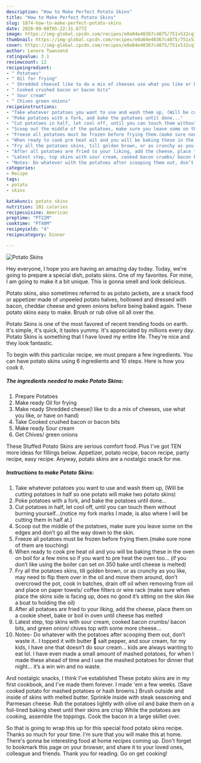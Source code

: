 ```yaml
---
description: "How to Make Perfect Potato Skins"
title: "How to Make Perfect Potato Skins"
slug: 1874-how-to-make-perfect-potato-skins
date: 2020-09-08T05:22:31.677Z
image: https://img-global.cpcdn.com/recipes/e0a04e48367c4875/751x532cq70/potato-skins-recipe-main-photo.jpg
thumbnail: https://img-global.cpcdn.com/recipes/e0a04e48367c4875/751x532cq70/potato-skins-recipe-main-photo.jpg
cover: https://img-global.cpcdn.com/recipes/e0a04e48367c4875/751x532cq70/potato-skins-recipe-main-photo.jpg
author: Lenora Townsend
ratingvalue: 3.1
reviewcount: 12
recipeingredient:
- " Potatoes"
- " Oil for frying"
- " Shredded cheeseI like to do a mix of cheeses use what you like or have on hand"
- " Cooked crushed bacon or bacon bits"
- " Sour cream"
- " Chives green onions"
recipeinstructions:
- "Take whatever potatoes you want to use and wash them up, (Will be cutting potatoes in half so one potato will make two potato skins)"
- "Poke potatoes with a fork, and bake the potatoes until done..."
- "Cut potatoes in half, let cool off, until you can touch them without burning yourself...(notice my fork marks I made, is also where I will be cutting them in half at.)"
- "Scoop out the middle of the potatoes, make sure you leave some on the edges and don’t go all the way down to the skin."
- "Freeze all potatoes must be frozen before frying them.(make sure none of them are touching)"
- "When ready to cook pre heat oil and you will be baking these in the oven on boil for a few mins so if you want to pre heat the oven too... (if you don’t like using the boiler can set on 350 bake until cheese is melted)"
- "Fry all the potatoes skins, till golden brown, or as crunchy as you like, may need to flip them over in the oil and move them around, don’t overcrowd the pot, cook in batches, drain off oil when removing from oil and place on paper towels/ coffee filters or wire rack (make sure when place the skins side is facing up, does no good it’s sitting on the skin like a boat to holding the oil)"
- "After all potatoes are fried to your liking, add the cheese, place them on a cookie sheet, bake or boil in oven until cheese has melted"
- "Latest step, top skins with sour cream, cooked bacon crumbs/ bacon bits, and green onion/ chives top with some more cheese..."
- "Notes- Do whatever with the potatoes after scooping them out, don’t waste it.. I topped it with butter 🧈 salt pepper, and sour cream, for my kids, I have one that doesn’t do sour cream... kids are always wanting to eat lol. I have even made a small amount of mashed potatoes, for when I made these ahead of time and I use the mashed potatoes for dinner that night... it’s a win win and no waste."
categories:
- Recipe
tags:
- potato
- skins

katakunci: potato skins 
nutrition: 101 calories
recipecuisine: American
preptime: "PT22M"
cooktime: "PT40M"
recipeyield: "4"
recipecategory: Dinner

---
```



![Potato Skins](https://img-global.cpcdn.com/recipes/e0a04e48367c4875/751x532cq70/potato-skins-recipe-main-photo.jpg)

Hey everyone, I hope you are having an amazing day today. Today, we're going to prepare a special dish, potato skins. One of my favorites. For mine, I am going to make it a bit unique. This is gonna smell and look delicious.

Potato skins, also sometimes referred to as potato jackets, are a snack food or appetizer made of unpeeled potato halves, hollowed and dressed with bacon, cheddar cheese and green onions before being baked again. These potato skins easy to make. Brush or rub olive oil all over the.

Potato Skins is one of the most favored of recent trending foods on earth. It's simple, it's quick, it tastes yummy. It's appreciated by millions every day. Potato Skins is something that I have loved my entire life. They're nice and they look fantastic.


To begin with this particular recipe, we must prepare a few ingredients. You can have potato skins using 6 ingredients and 10 steps. Here is how you cook it.

<!--inarticleads1-->

##### The ingredients needed to make Potato Skins:

1. Prepare  Potatoes
1. Make ready  Oil for frying
1. Make ready  Shredded cheese(I like to do a mix of cheeses, use what you like, or have on hand)
1. Take  Cooked crushed bacon or bacon bits
1. Make ready  Sour cream
1. Get  Chives/ green onions


These Stuffed Potato Skins are serious comfort food. Plus I&#39;ve got TEN more ideas for fillings below. Appetizer, potato recipe, bacon recipe, party recipe, easy recipe. Anyway, potato skins are a nostalgic snack for me. 

<!--inarticleads2-->

##### Instructions to make Potato Skins:

1. Take whatever potatoes you want to use and wash them up, (Will be cutting potatoes in half so one potato will make two potato skins)
1. Poke potatoes with a fork, and bake the potatoes until done...
1. Cut potatoes in half, let cool off, until you can touch them without burning yourself...(notice my fork marks I made, is also where I will be cutting them in half at.)
1. Scoop out the middle of the potatoes, make sure you leave some on the edges and don’t go all the way down to the skin.
1. Freeze all potatoes must be frozen before frying them.(make sure none of them are touching)
1. When ready to cook pre heat oil and you will be baking these in the oven on boil for a few mins so if you want to pre heat the oven too... (if you don’t like using the boiler can set on 350 bake until cheese is melted)
1. Fry all the potatoes skins, till golden brown, or as crunchy as you like, may need to flip them over in the oil and move them around, don’t overcrowd the pot, cook in batches, drain off oil when removing from oil and place on paper towels/ coffee filters or wire rack (make sure when place the skins side is facing up, does no good it’s sitting on the skin like a boat to holding the oil)
1. After all potatoes are fried to your liking, add the cheese, place them on a cookie sheet, bake or boil in oven until cheese has melted
1. Latest step, top skins with sour cream, cooked bacon crumbs/ bacon bits, and green onion/ chives top with some more cheese...
1. Notes- Do whatever with the potatoes after scooping them out, don’t waste it.. I topped it with butter 🧈 salt pepper, and sour cream, for my kids, I have one that doesn’t do sour cream... kids are always wanting to eat lol. I have even made a small amount of mashed potatoes, for when I made these ahead of time and I use the mashed potatoes for dinner that night... it’s a win win and no waste.


And nostalgic snacks, I think I&#39;ve established These potato skins are in my first cookbook, and I&#39;ve made them forever. I made &#39;em a few weeks. (Save cooked potato for mashed potatoes or hash browns.) Brush outside and inside of skins with melted butter. Sprinkle inside with steak seasoning and Parmesan cheese. Rub the potatoes lightly with olive oil and bake them on a foil-lined baking sheet until their skins are crisp While the potatoes are cooking, assemble the toppings. Cook the bacon in a large skillet over. 

So that is going to wrap this up for this special food potato skins recipe. Thanks so much for your time. I'm sure that you will make this at home. There's gonna be interesting food at home recipes coming up. Don't forget to bookmark this page on your browser, and share it to your loved ones, colleague and friends. Thank you for reading. Go on get cooking!
